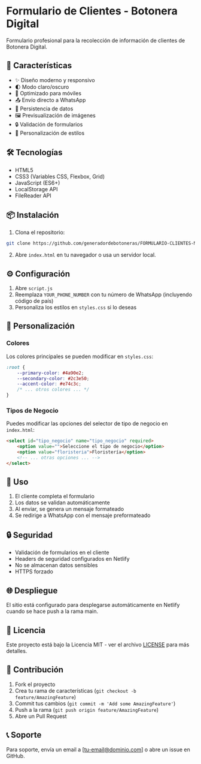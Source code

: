 # Formulario de Clientes - Botonera Digital

Formulario profesional para la recolección de información de clientes de Botonera Digital.

## 🚀 Características

- ✨ Diseño moderno y responsivo
- 🌓 Modo claro/oscuro
- 📱 Optimizado para móviles
- 📤 Envío directo a WhatsApp
- 💾 Persistencia de datos
- 🖼️ Previsualización de imágenes
- 🔒 Validación de formularios
- 🎨 Personalización de estilos

## 🛠️ Tecnologías

- HTML5
- CSS3 (Variables CSS, Flexbox, Grid)
- JavaScript (ES6+)
- LocalStorage API
- FileReader API

## 📦 Instalación

1. Clona el repositorio:
```bash
git clone https://github.com/generadordebotoneras/FORMULARIO-CLIENTES-NUEVOS.git
```

2. Abre `index.html` en tu navegador o usa un servidor local.

## ⚙️ Configuración

1. Abre `script.js`
2. Reemplaza `YOUR_PHONE_NUMBER` con tu número de WhatsApp (incluyendo código de país)
3. Personaliza los estilos en `styles.css` si lo deseas

## 🎨 Personalización

### Colores
Los colores principales se pueden modificar en `styles.css`:

```css
:root {
    --primary-color: #4a90e2;
    --secondary-color: #2c3e50;
    --accent-color: #e74c3c;
    /* ... otros colores ... */
}
```

### Tipos de Negocio
Puedes modificar las opciones del selector de tipo de negocio en `index.html`:

```html
<select id="tipo_negocio" name="tipo_negocio" required>
    <option value="">Seleccione el tipo de negocio</option>
    <option value="floristeria">Floristería</option>
    <!-- ... otras opciones ... -->
</select>
```

## 📱 Uso

1. El cliente completa el formulario
2. Los datos se validan automáticamente
3. Al enviar, se genera un mensaje formateado
4. Se redirige a WhatsApp con el mensaje preformateado

## 🔒 Seguridad

- Validación de formularios en el cliente
- Headers de seguridad configurados en Netlify
- No se almacenan datos sensibles
- HTTPS forzado

## 🌐 Despliegue

El sitio está configurado para desplegarse automáticamente en Netlify cuando se hace push a la rama main.

## 📄 Licencia

Este proyecto está bajo la Licencia MIT - ver el archivo [LICENSE](LICENSE) para más detalles.

## 👥 Contribución

1. Fork el proyecto
2. Crea tu rama de características (`git checkout -b feature/AmazingFeature`)
3. Commit tus cambios (`git commit -m 'Add some AmazingFeature'`)
4. Push a la rama (`git push origin feature/AmazingFeature`)
5. Abre un Pull Request

## 📞 Soporte

Para soporte, envía un email a [tu-email@dominio.com] o abre un issue en GitHub. 